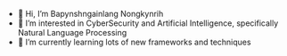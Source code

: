 - 👋 Hi, I’m Bapynshngainlang Nongkynrih
- 👀 I’m interested in CyberSecurity and Artificial Intelligence, specifically Natural Language Processing
- 🌱 I’m currently learning lots of new frameworks and techniques


<!---
StormBrine/StormBrine is a ✨ special ✨ repository because its `README.md` (this file) appears on your GitHub profile.
You can click the Preview link to take a look at your changes.
--->
